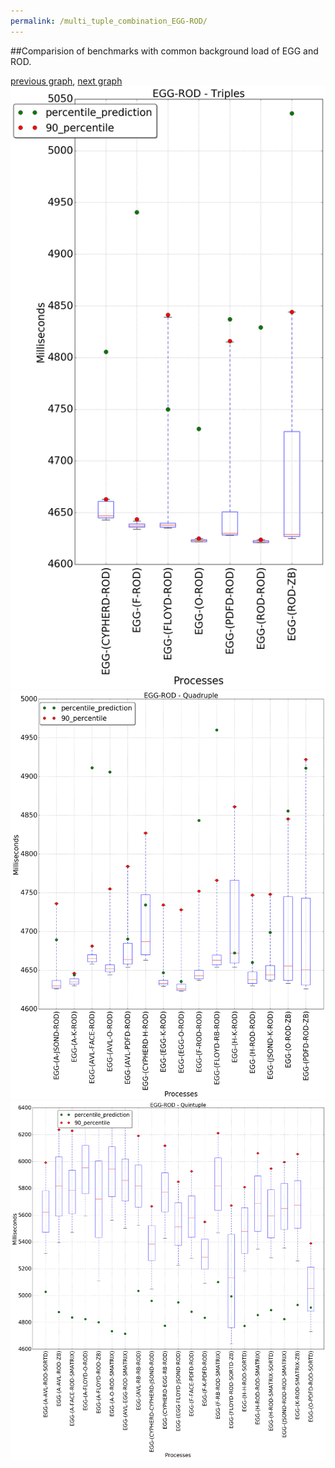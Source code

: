 ```yaml
---
permalink: /multi_tuple_combination_EGG-ROD/
---
```


##Comparision of benchmarks with common background load of EGG and ROD.

[previous graph](../multi_tuple_combination_EGG-RB/), [next graph](../multi_tuple_combination_EGG-SMATRIX/)
![graph figure](./images/triple/EGG/EGG-ROD_box.png)![graph figure](./images/quadruple/EGG/EGG-ROD_box.png)![graph figure](./images/quintuple/EGG/EGG-ROD_box.png)